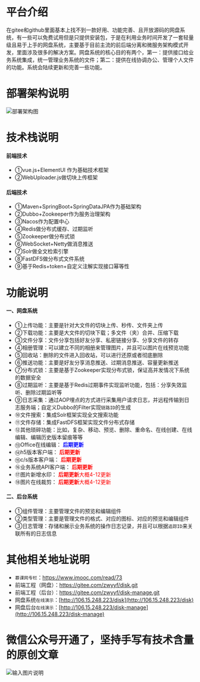 # 平台介绍
在gitee和github里面基本上找不到一款好用、功能完善、且开放源码的网盘系统，有一些可以免费试用但是只提供安装包，于是在利用业务时间开发了一套轻量级且易于上手的网盘系统，主要基于目前主流的前后端分离和微服务架构模式开发，里面涉及很多的解决方案。网盘系统的核心目的有两个，第一：提供接口给业务系统集成，统一管理业务系统的文件；第二：提供在线协调办公、管理个人文件的功能。系统会陆续更新和完善一些功能。

# 部署架构说明
![部署架构图](https://images.gitee.com/uploads/images/2020/0406/140458_b47366d8_798389.png "部署架构.png")

# 技术栈说明
#### 前端技术
* ①vue.js+ElementUI 作为基础技术框架
* ②WebUploader.js做切块上传框架

#### 后端技术
* ①Maven+SpringBoot+SpringDataJPA作为基础架构
* ②Dubbo+Zookeeper作为服务治理架构
* ③Nacos作为配置中心
* ④Redis做分布式缓存、过期监听
* ⑤Zookeeper做分布式锁
* ⑥WebSocket+Netty做消息推送
* ⑦Solr做全文检索引擎
* ⑧FastDFS做分布式文件系统
* ⑨基于Redis+token+自定义注解实现接口幂等性

# 功能说明
#### 一、网盘系统
* ①上传功能：主要是针对大文件的切块上传、秒传、文件夹上传
* ②下载功能：主要是大文件的切块下载；多文件（夹）合并、压缩下载
* ③文件分享：文件分享包括好友分享、私密链接分享、分享文件的转存
* ④相册管理：可以建立不同的相册来管理图片，并且可以图片在线预览功能
* ⑤回收站：删除的文件进入回收站，可以进行还原或者彻底删除
* ⑥推送功能：主要是好友分享消息推送、过期消息推送、容量更新推送
* ⑦分布式锁：主要是基于Zookeeper实现分布式锁，保证高并发情况下系统的数据安全
* ⑧过期监听：主要是基于Redis过期事件实现监听功能，包括：分享失效监听、删除过期监听等
* ⑨日志采集：通过AOP埋点的方式进行采集用户请求日志，并远程传输到日志服务端；自定义Dubbo的Filter实现`链路ID`的生成
* ⑩文件搜索：集成Solr框架实现全文搜索功能
* ⑪文件存储：集成FastDFS框架实现文件分布式存储
* ⑫其他琐碎功能：比如，复杂、移动、预览、删除、重命名、在线创建、在线编辑、编辑历史版本留痕等等
* ⑬Office在线编辑：<font color=blue> **后期更新** </font>
* ⑭h5版本客户端：<font color=red> **后期更新** </font>
* ⑮c/s版本客户端：<font color=red> **后期更新** </font>
* ⑯业务系统API客户端：<font color=red> **后期更新** </font>
* ⑰图片新增水印：<font color=red> **后期更新**大概4-12更新</font>
* ⑱图片在线裁剪：<font color=red> **后期更新**大概4-12更新 </font>

#### 二、后台系统
* ①组件管理：主要管理文件的预览和编辑组件
* ②类型管理：主要是管理文件的格式、对应的图标、对应的预览和编辑组件
* ③日志管理：存储和展示业务系统的操作日志记录，并且可以根据`追踪ID`来关联所有的日志信息

# 其他相关地址说明
* `慕课网专栏`：https://www.imooc.com/read/73
* 前端工程（网盘）：https://gitee.com/zwyyf/disk.git
* 前端工程（后台）：https://gitee.com/zwyyf/disk-manage.git
* 网盘系统`在线演示`：[http://106.15.248.223/disk](http://106.15.248.223/disk)
* 网盘后台`在线演示`：[http://106.15.248.223/disk-manage](http://106.15.248.223/disk-manage)



# 微信公众号开通了，坚持手写有技术含量的原创文章
![输入图片说明](https://images.gitee.com/uploads/images/2020/0407/231510_6b308b9b_798389.jpeg "二维码.jpg")